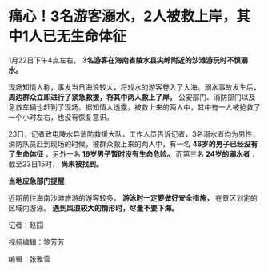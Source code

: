 # 痛心！3名游客溺水，2人被救上岸，其中1人已无生命体征

1月22日下午4点左右， **3名游客在海南省陵水县尖岭附近的沙滩游玩时不慎溺水。**

现场知情人称，事发当日海浪较大，将戏水的游客卷入了大海。溺水事故发生后， **周边群众立即进行了紧急救援，将其中两人救上了岸。**
公安部门、消防部门以及急救车辆也赶到了现场。据知情人透露，被救上来的两人中，其中有一人被抢救了一个小时左右，也没有恢复意识。

23日，记者致电陵水县消防救援大队，工作人员告诉记者，3名溺水者均为男性，消防队员赶到现场的时候，被群众救上来的两人中，有一名
**46岁的男子已经没有了生命体征** ，另外一名 **19岁男子暂时没有生命危险。** 而第三名 **24岁的溺水者** ，截至23日15时，
**尚未被找到。**

**当地应急部门提醒**

近期前往海南沙滩旅游的游客较多， **游泳时一定要做好安全措施，** 在景区划定的区域内游泳。 **遇到风浪较大的情形时，尽量不要下海。**

记者：赵园

视频编辑：黎芳芳

编辑：张雅雪

